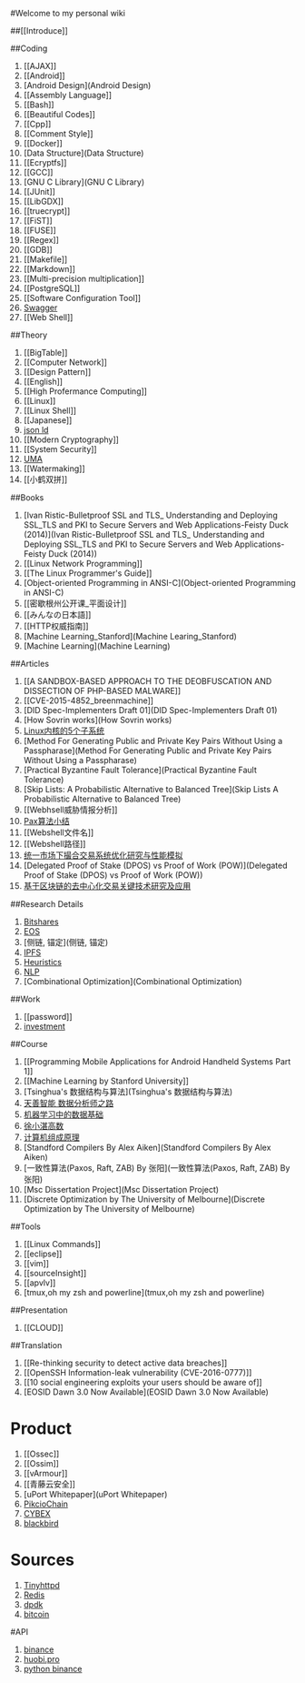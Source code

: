 #Welcome to my personal wiki

##[[Introduce]]

##Coding

1. [[AJAX]]
1. [[Android]]
2. [Android Design](Android Design)
3. [[Assembly Language]]
5. [[Bash]]
6. [[Beautiful Codes]]
11. [[Cpp]]
12. [[Comment Style]]
14. [[Docker]]
15. [Data Structure](Data Structure)
16. [[Ecryptfs]]
17. [[GCC]]
18. [GNU C Library](GNU C Library)
19. [[JUnit]]
21. [[LibGDX]]
23. [[truecrypt]]
24. [[FiST]]
26. [[FUSE]]
29. [[Regex]]
30. [[GDB]]
33. [[Makefile]]
34. [[Markdown]]
37. [[Multi-precision multiplication]]
45. [[PostgreSQL]]
47. [[Software Configuration Tool]]
48. [Swagger](Swagger)
49. [[Web Shell]]

##Theory

1. [[BigTable]]
1. [[Computer Network]]
1. [[Design Pattern]]
1. [[English]]
1. [[High Profermance Computing]]
1. [[Linux]]
1. [[Linux Shell]]
1. [[Japanese]]
2. [json ld](json-ld)
4. [[Modern Cryptography]]
6. [[System Security]]
7. [UMA](UMA)
8. [[Watermaking]]
9. [[小鹤双拼]]

##Books

1. [Ivan Ristic-Bulletproof SSL and TLS_ Understanding and Deploying SSL_TLS and PKI to Secure Servers and Web Applications-Feisty Duck (2014)](Ivan Ristic-Bulletproof SSL and TLS_ Understanding and Deploying SSL_TLS and PKI to Secure Servers and Web Applications-Feisty Duck (2014))
1. [[Linux Network Programming]]
1. [[The Linux Programmer's Guide]]
2. [Object-oriented Programming in ANSI-C](Object-oriented Programming in ANSI-C)
3. [[密歇根州公开课_平面设计]]
4. [[みんなの日本語]]
5. [[HTTP权威指南]]
6. [Machine Learning_Stanford](Machine Learing_Stanford)
8. [Machine Learning](Machine Learning)

##Articles

1. [[A SANDBOX-BASED APPROACH TO THE DEOBFUSCATION AND DISSECTION OF PHP-BASED MALWARE]]
2. [[CVE-2015-4852_breenmachine]]
3. [DID Spec-Implementers Draft 01](DID Spec-Implementers Draft 01)
4. [How Sovrin works](How Sovrin works)
5. [Linux内核的5个子系统](Linux内核的5个子系统)
6. [Method For Generating Public and Private Key Pairs Without Using a Passpharase](Method For Generating Public and Private Key Pairs Without Using a Passpharase)
7. [Practical Byzantine Fault Tolerance](Practical Byzantine Fault Tolerance)
8. [Skip Lists: A Probabilistic Alternative to Balanced Tree](Skip Lists A Probabilistic Alternative to Balanced Tree)
9. [[Webhsell威胁情报分析]]
10. [Pax算法小结](Pax算法小结)
11. [[Webshell文件名]]
12. [[Webshell路径]]
13. [统一市场下撮合交易系统优化研究与性能模拟](统一市场下撮合交易系统优化研究与性能模拟)
14. [Delegated Proof of Stake (DPOS) vs Proof of Work (POW)](Delegated Proof of Stake (DPOS) vs Proof of Work (POW))
15. [基于区块链的去中心化交易关键技术研究及应用](基于区块链的去中心化交易关键技术研究及应用)

##Research Details
1. [Bitshares](Bitshares)
2. [EOS](EOS)
3. [侧链, 锚定](侧链, 锚定)
4. [IPFS](IPFS)
5. [Heuristics](Heuristics)
6. [NLP](NLP)
7. [Combinational Optimization](Combinational Optimization)

##Work

1. [[password]]
1. [investment](investment)

##Course

1. [[Programming Mobile Applications for Android Handheld Systems Part 1]]
1. [[Machine Learning by Stanford University]]
2. [Tsinghua's 数据结构与算法](Tsinghua's 数据结构与算法)
3. [天善智能 数据分析师之路](天善智能-数据分析师之路)
4. [机器学习中的数据基础](机器学习中的数据基础)
5. [徐小湛高数](徐小湛高数)
6. [计算机组成原理](计算机组成原理)
9. [Standford Compilers By Alex Aiken](Standford Compilers By Alex Aiken)
10. [一致性算法(Paxos, Raft, ZAB) By 张阳](一致性算法(Paxos, Raft, ZAB) By 张阳)
13. [Msc Dissertation Project](Msc Dissertation Project)
14. [Discrete Optimization by The University of Melbourne](Discrete Optimization by The University of Melbourne)

##Tools

1. [[Linux Commands]]
1. [[eclipse]]
1. [[vim]]
1. [[sourceInsight]]
1. [[apvlv]]
2. [tmux,oh my zsh and powerline](tmux,oh my zsh and powerline)

##Presentation

1. [[CLOUD]]

##Translation

1. [[Re-thinking security to detect active data breaches]]
1. [[OpenSSH Information-leak vulnerability (CVE-2016-0777)]]
1. [[10 social engineering exploits your users should be aware of]]
1. [EOSID Dawn 3.0 Now Available](EOSID Dawn 3.0 Now Available)

# Product

1. [[Ossec]]
1. [[Ossim]]
1. [[vArmour]]
1. [[青藤云安全]]
1. [uPort Whitepaper](uPort Whitepaper)
1. [PikcioChain](PikcioChain)
1. [CYBEX](CYBEX)
1. [blackbird](blackbird)

# Sources

1. [Tinyhttpd](Tinyhttpd)
1. [Redis](Redis)
1. [dpdk](dpdk)
1. [bitcoin](bitcoin)

#API

1. [binance](binance)
1. [huobi.pro](huobi.pro)
2. [python binance](python-binance)
